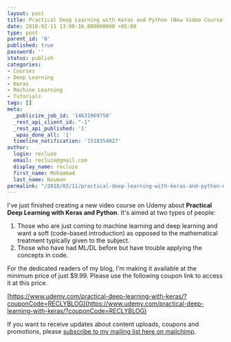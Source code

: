```yaml
---
layout: post
title: Practical Deep Learning with Keras and Python (New Video Course)
date: 2018-02-11 13:00:16.000000000 +05:00
type: post
parent_id: '0'
published: true
password: ''
status: publish
categories:
- Courses
- Deep Learning
- Keras
- Machine Learning
- Tutorials
tags: []
meta:
  _publicize_job_id: '14631969750'
  _rest_api_client_id: "-1"
  _rest_api_published: '1'
  _wpas_done_all: '1'
  timeline_notification: '1518354027'
author:
  login: recluze
  email: recluze@gmail.com
  display_name: recluze
  first_name: Mohammad
  last_name: Nauman
permalink: "/2018/02/11/practical-deep-learning-with-keras-and-python-new-video-course/"
---
```

I've just finished creating a new video course on Udemy about **Practical Deep Learning with Keras and Python**. It's aimed at two types of people:

1. Those who are just coming to machine learning and deep learning and want a soft (code-based introduction) as opposed to the mathematical treatment typically given to the subject.
2. Those who have had ML/DL before but have trouble applying the concepts in code.

For the dedicated readers of my blog, I'm making it available at the minimum price of just $9.99. Please use the following coupon link to access it at this price.

[https://www.udemy.com/practical-deep-learning-with-keras/?couponCode=RECLYBLOG](https://www.udemy.com/practical-deep-learning-with-keras/?couponCode=RECLYBLOG)

If you want to receive updates about content uploads, coupons and promotions, please [subscribe to my mailing list here on mailchimp](http://eepurl.com/diop7L).

&nbsp;

